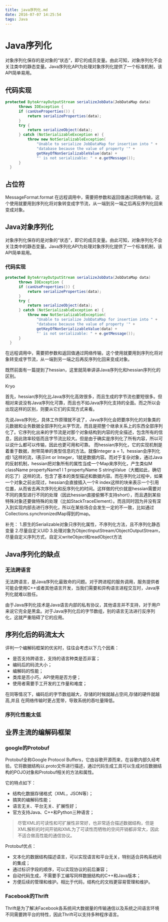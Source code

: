 ```yaml
---
title: java序列化.md
date: 2016-07-07 14:25:54
tags: Java
---
```

# Java序列化

对象序列化保存的是对象的“状态”，即它的成员变量。由此可知，对象序列化不会关注类中的静态变量。Java序列化API为处理对象序列化提供了一个标准机制，该API简单易用。

## 代码实现

```java
protected ByteArrayOutputStream serializeJobData(JobDataMap data)
      throws IOException {
      if (canUseProperties()) {
          return serializeProperties(data);
      }
      try {
          return serializeObject(data);
      } catch (NotSerializableException e) {
          throw new NotSerializableException(
              "Unable to serialize JobDataMap for insertion into " +
              "database because the value of property '" +
              getKeyOfNonSerializableValue(data) +
              "' is not serializable: " + e.getMessage());
      }
  }
```

## 占位符

MessageFormat.format
在远程调用中，需要把参数和返回值通过网络传输，这个使用就要用到序列化将对象转变成字节流，从一端到另一端之后再反序列化回来变成对象。

## Java对象序列化

对象序列化保存的是对象的“状态”，即它的成员变量。由此可知，对象序列化不会关注类中的静态变量。Java序列化API为处理对象序列化提供了一个标准机制，该API简单易用。

### 代码实现

```java
protected ByteArrayOutputStream serializeJobData(JobDataMap data)
      throws IOException {
      if (canUseProperties()) {
          return serializeProperties(data);
      }
      try {
          return serializeObject(data);
      } catch (NotSerializableException e) {
          throw new NotSerializableException(
              "Unable to serialize JobDataMap for insertion into " +
              "database because the value of property '" +
              getKeyOfNonSerializableValue(data) +
              "' is not serializable: " + e.getMessage());
      }
  }
```

在远程调用中，需要把参数和返回值通过网络传输，这个使用就要用到序列化将对象转变成字节流，从一端到另一端之后再反序列化回来变成对象。

既然前面有一篇提到了hessian，这里就简单讲讲Java序列化和hessian序列化的区别。

Kryo

首先，hessian序列化比Java序列化高效很多，而且生成的字节流也要短很多。但相对来说没有Java序列化可靠，而且也不如Java序列化支持的全面。而之所以会出现这样的区别，则要从它们的实现方式来看。

先说Java序列化，具体工作原理就不说了，Java序列化会把要序列化的对象类的元数据和业务数据全部序列化从字节流，而且是把整个继承关系上的东西全部序列化了。它序列化出来的字节流是对那个对象结构到内容的完全描述，包含所有的信息，因此效率较低而且字节流比较大。但是由于确实是序列化了所有内容，所以可以说什么都可以传输，因此也更可用和可靠。
而hessian序列化，它的实现机制是着重于数据，附带简单的类型信息的方法。就像Integer a = 1，hessian会序列化成I 1这样的流，I表示int or Integer，1就是数据内容。而对于复杂对象，通过Java的反射机制，hessian把对象所有的属性当成一个Map来序列化，产生类似M className propertyName1 I 1 propertyName S stringValue（大概如此，确切的忘了）这样的流，包含了基本的类型描述和数据内容。而在序列化过程中，如果一个对象之前出现过，hessian会直接插入一个R index这样的块来表示一个引用位置，从而省去再次序列化和反序列化的时间。这样做的代价就是hessian需要对不同的类型进行不同的处理（因此hessian直接偷懒不支持short），而且遇到某些特殊对象还要做特殊的处理（比如StackTraceElement）。而且同时因为并没有深入到实现内部去进行序列化，所以在某些场合会发生一定的不一致，比如通过Collections.synchronizedMap得到的map。

补充：
1.原生的Serializable对象只序列化属性，不序列化方法，且不序列化静态变量
2.尽量自定义UID
3.处理对象为ObjectInputStream/ObjectOutputStream，尽量自定义序列方式，自定义writeObject和readObject方法

## Java序列化的缺点

### 无法跨语言

无法跨语言，是Java序列化最致命的问题。对于跨进程的服务调用，服务提供者可能会使用C++或者其他语言开发，当我们需要和异构语言进程交互时，Java序列化就难以胜任。

由于Java序列化技术是Java语言内部的私有协议，其他语言并不支持，对于用户来说它完全是黑盒。对于Java序列化后的字节数组，别的语言无法进行反序列化，这就严重阻碍了它的应用。

## 序列化后的码流太大

评判一个编解码框架的优劣时，往往会考虑以下几个因素：

- 是否支持跨语言，支持的语言种类是否非富；
- 编码后的码流大小；
- 编解码的性能；
- 类库是否小巧，API使用是否方便；
- 使用者需要手工开发的工作量和难度；

在同等情况下，编码后的字节数组越大，存储的时候就越占空间,存储的硬件就越高,并且
在网络传输时更占宽带，导致系统的吞吐量降低。

### 序列化性能太低

## 业界主流的编解码框架

### google的Protobuf

Protobuf全称Google Protocol Buffers，它由谷歌开源而来，在谷歌内部久经考验。它将数据结构以.proto文件进行描述，通过代码生成工具可以生成对应数据结构的POJO对象和Protobuf相关的方法和属性。

它的特点如下：

- 结构化数据存储格式（XML，JSON等）；
- 搞笑的编解码性能；
- 语言无关、平台无关、扩展性好；
- 官方支持Java、C++和Python三种语言；

> 尽管XML的可读性和可扩展性非常好，也非常适合描述数据结构，但是XML解析的时间开销和XML为了可读性而牺牲的空间开销都非常大，因此不适合做高性能的通信协议。

Protobuf优点：

- 文本化的数据结构描述语言，可以实现语言和平台无关，特别适合异构系统间的集成；
- 通过标识字段的顺序，可以实现协议的前后兼容；
- 自动代码生成，不需要手工编写同样数据结构的C++和Java版本；
- 方便后续的管理和维护。相比于代码，结构化的文档更容易管理和维护。

### Facebook的Thrift

Thrift是为了解决Facebook各系统间大数据量的传输通信以及系统之间语言环境不同需要跨平台的特性，因此Thrift可以支持多种程序语言。

